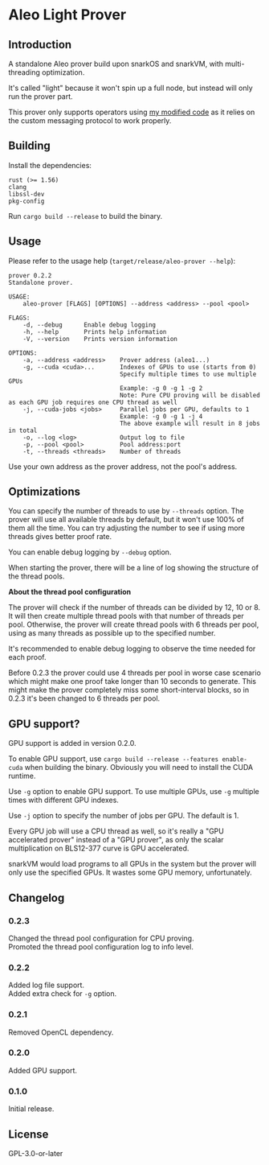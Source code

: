 # Aleo Light Prover

## Introduction

A standalone Aleo prover build upon snarkOS and snarkVM, with multi-threading optimization.

It's called "light" because it won't spin up a full node, but instead will only run the prover part.

This prover only supports operators using [my modified code](https://github.com/HarukaMa/snarkOS) as it relies on the custom messaging protocol to work properly.

## Building

Install the dependencies:

```
rust (>= 1.56)
clang
libssl-dev
pkg-config
```

Run `cargo build --release` to build the binary.

## Usage

Please refer to the usage help (`target/release/aleo-prover --help`):

```
prover 0.2.2
Standalone prover.

USAGE:
    aleo-prover [FLAGS] [OPTIONS] --address <address> --pool <pool>

FLAGS:
    -d, --debug      Enable debug logging
    -h, --help       Prints help information
    -V, --version    Prints version information

OPTIONS:
    -a, --address <address>    Prover address (aleo1...)
    -g, --cuda <cuda>...       Indexes of GPUs to use (starts from 0)
                               Specify multiple times to use multiple GPUs
                               Example: -g 0 -g 1 -g 2
                               Note: Pure CPU proving will be disabled as each GPU job requires one CPU thread as well
    -j, --cuda-jobs <jobs>     Parallel jobs per GPU, defaults to 1
                               Example: -g 0 -g 1 -j 4
                               The above example will result in 8 jobs in total
    -o, --log <log>            Output log to file
    -p, --pool <pool>          Pool address:port
    -t, --threads <threads>    Number of threads
```

Use your own address as the prover address, not the pool's address.

## Optimizations

You can specify the number of threads to use by `--threads` option. The prover will use all available threads by default, but it won't use 100% of them all the time. You can try adjusting the number to see if using more threads gives better proof rate.

You can enable debug logging by `--debug` option. 

When starting the prover, there will be a line of log showing the structure of the thread pools.

**About the thread pool configuration**

The prover will check if the number of threads can be divided by 12, 10 or 8. It will then create multiple thread pools with that number of threads per pool. Otherwise, the prover will create thread pools with 6 threads per pool, using as many threads as possible up to the specified number.

It's recommended to enable debug logging to observe the time needed for each proof.

Before 0.2.3 the prover could use 4 threads per pool in worse case scenario which might make one proof take longer than 10 seconds to generate. This might make the prover completely miss some short-interval blocks, so in 0.2.3 it's been changed to 6 threads per pool. 

## GPU support?

GPU support is added in version 0.2.0.

To enable GPU support, use `cargo build --release --features enable-cuda` when building the binary. Obviously you will need to install the CUDA runtime.

Use `-g` option to enable GPU support. To use multiple GPUs, use `-g` multiple times with different GPU indexes.

Use `-j` option to specify the number of jobs per GPU. The default is 1.

Every GPU job will use a CPU thread as well, so it's really a "GPU accelerated prover" instead of a "GPU prover", as only the scalar multiplication on BLS12-377 curve is GPU accelerated.

snarkVM would load programs to all GPUs in the system but the prover will only use the specified GPUs. It wastes some GPU memory, unfortunately.

## Changelog

### 0.2.3
Changed the thread pool configuration for CPU proving.  
Promoted the thread pool configuration log to info level.

### 0.2.2
Added log file support.  
Added extra check for `-g` option.

### 0.2.1
Removed OpenCL dependency.

### 0.2.0
Added GPU support.

### 0.1.0
Initial release.

## License

GPL-3.0-or-later